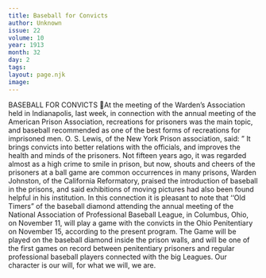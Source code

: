 ```yaml
---
title: Baseball for Convicts
author: Unknown
issue: 22
volume: 10
year: 1913
month: 32
day: 2
tags:
layout: page.njk
image:
---
```

BASEBALL FOR CONVICTS At the meeting of the Warden’s Association held in Indianapolis, last week, in connection with the annual meeting of the American Prison Association, recreations for prisoners was the main topic, and baseball recommended as one of the best forms of recreations for imprisoned men. O. S. Lewis, of the New York Prison association, said: ” It brings convicts into better relations with the officials, and improves the health and minds of the prisoners. Not fifteen years ago, it was regarded almost as a high crime to smile in prison, but now, shouts and cheers of the prisoners at a ball game are common occurrences in many prisons, Warden Johnston, of the California Reformatory, praised the introduction of baseball in the prisons, and said exhibitions of moving pictures had also been found helpful in his institution. In this connection it is pleasant to note that ‘‘Old Timers” of the baseball diamond attending the annual meeting of the National Association of Professional Baseball League, in Columbus, Ohio, on November 11, will play a game with the convicts in the Ohio Penitentiary on November 15, according to the present program. The Game will be played on the baseball diamond inside the prison walls, and will be one of the first games on record between penitentiary prisoners and regular professional baseball players connected with the big Leagues. Our character is our will, for what we will, we are. 

